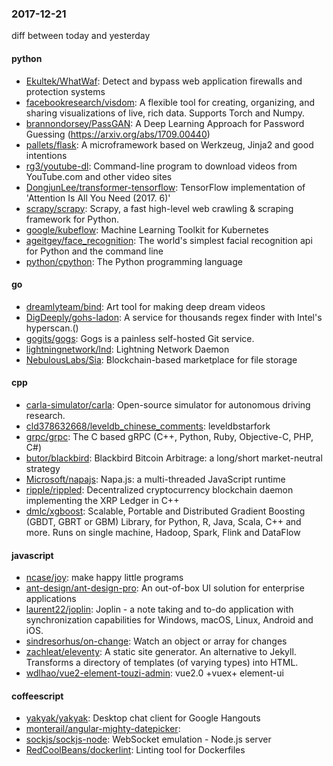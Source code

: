 ### 2017-12-21
diff between today and yesterday

#### python
* [Ekultek/WhatWaf](https://github.com/Ekultek/WhatWaf): Detect and bypass web application firewalls and protection systems
* [facebookresearch/visdom](https://github.com/facebookresearch/visdom): A flexible tool for creating, organizing, and sharing visualizations of live, rich data. Supports Torch and Numpy.
* [brannondorsey/PassGAN](https://github.com/brannondorsey/PassGAN): A Deep Learning Approach for Password Guessing (https://arxiv.org/abs/1709.00440)
* [pallets/flask](https://github.com/pallets/flask): A microframework based on Werkzeug, Jinja2 and good intentions
* [rg3/youtube-dl](https://github.com/rg3/youtube-dl): Command-line program to download videos from YouTube.com and other video sites
* [DongjunLee/transformer-tensorflow](https://github.com/DongjunLee/transformer-tensorflow): TensorFlow implementation of 'Attention Is All You Need (2017. 6)'
* [scrapy/scrapy](https://github.com/scrapy/scrapy): Scrapy, a fast high-level web crawling & scraping framework for Python.
* [google/kubeflow](https://github.com/google/kubeflow): Machine Learning Toolkit for Kubernetes
* [ageitgey/face_recognition](https://github.com/ageitgey/face_recognition): The world's simplest facial recognition api for Python and the command line
* [python/cpython](https://github.com/python/cpython): The Python programming language

#### go
* [dreamlyteam/bind](https://github.com/dreamlyteam/bind): Art tool for making deep dream videos
* [DigDeeply/gohs-ladon](https://github.com/DigDeeply/gohs-ladon): A service for thousands regex finder with Intel's hyperscan.()
* [gogits/gogs](https://github.com/gogits/gogs): Gogs is a painless self-hosted Git service.
* [lightningnetwork/lnd](https://github.com/lightningnetwork/lnd): Lightning Network Daemon 
* [NebulousLabs/Sia](https://github.com/NebulousLabs/Sia): Blockchain-based marketplace for file storage

#### cpp
* [carla-simulator/carla](https://github.com/carla-simulator/carla): Open-source simulator for autonomous driving research.
* [cld378632668/leveldb_chinese_comments](https://github.com/cld378632668/leveldb_chinese_comments): leveldbstarfork
* [grpc/grpc](https://github.com/grpc/grpc): The C based gRPC (C++, Python, Ruby, Objective-C, PHP, C#)
* [butor/blackbird](https://github.com/butor/blackbird): Blackbird Bitcoin Arbitrage: a long/short market-neutral strategy
* [Microsoft/napajs](https://github.com/Microsoft/napajs): Napa.js: a multi-threaded JavaScript runtime
* [ripple/rippled](https://github.com/ripple/rippled): Decentralized cryptocurrency blockchain daemon implementing the XRP Ledger in C++
* [dmlc/xgboost](https://github.com/dmlc/xgboost): Scalable, Portable and Distributed Gradient Boosting (GBDT, GBRT or GBM) Library, for Python, R, Java, Scala, C++ and more. Runs on single machine, Hadoop, Spark, Flink and DataFlow

#### javascript
* [ncase/joy](https://github.com/ncase/joy): make happy little programs
* [ant-design/ant-design-pro](https://github.com/ant-design/ant-design-pro):  An out-of-box UI solution for enterprise applications
* [laurent22/joplin](https://github.com/laurent22/joplin): Joplin - a note taking and to-do application with synchronization capabilities for Windows, macOS, Linux, Android and iOS.
* [sindresorhus/on-change](https://github.com/sindresorhus/on-change): Watch an object or array for changes
* [zachleat/eleventy](https://github.com/zachleat/eleventy): A static site generator. An alternative to Jekyll. Transforms a directory of templates (of varying types) into HTML.
* [wdlhao/vue2-element-touzi-admin](https://github.com/wdlhao/vue2-element-touzi-admin): vue2.0 +vuex+ element-ui

#### coffeescript
* [yakyak/yakyak](https://github.com/yakyak/yakyak): Desktop chat client for Google Hangouts
* [monterail/angular-mighty-datepicker](https://github.com/monterail/angular-mighty-datepicker): 
* [sockjs/sockjs-node](https://github.com/sockjs/sockjs-node): WebSocket emulation - Node.js server
* [RedCoolBeans/dockerlint](https://github.com/RedCoolBeans/dockerlint): Linting tool for Dockerfiles
